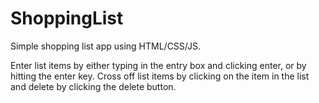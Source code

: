# ShoppingList
Simple shopping list app using HTML/CSS/JS.

Enter list items by either typing in the entry box and clicking enter, or by hitting the enter key.
Cross off list items by clicking on the item in the list and delete by clicking the delete button. 
